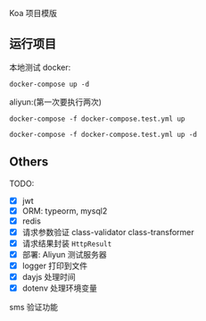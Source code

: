 


Koa 项目模版

## 运行项目

本地测试 docker:

```
docker-compose up -d
```


aliyun:(第一次要执行两次)

```
docker-compose -f docker-compose.test.yml up

docker-compose -f docker-compose.test.yml up -d
```

## Others

TODO:

- [x] jwt
- [x] ORM: typeorm, mysql2
- [x] redis
- [x] 请求参数验证 class-validator class-transformer
- [x] 请求结果封装 `HttpResult`
- [x] 部署: Aliyun 测试服务器 
- [x] logger 打印到文件
- [x] dayjs 处理时间
- [x] dotenv 处理环境变量

sms 验证功能
